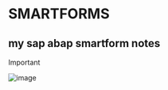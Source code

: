 # SMARTFORMS
## my sap abap **smartform notes**

> [!IMPORTANT]

![image](https://github.com/bhuvabhavik/SMARTFORMS/assets/49744703/658f47b2-6bf3-4b49-ae23-d63673bc4fc4)

